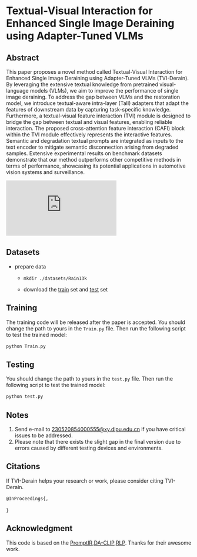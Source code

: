 # Textual-Visual Interaction for Enhanced Single Image Deraining using Adapter-Tuned VLMs
## Abstract

This paper proposes a novel method called Textual-Visual Interaction for Enhanced Single Image Deraining using Adapter-Tuned VLMs (TVI-Derain). By leveraging the extensive textual knowledge from pretrained visual-language models (VLMs), we aim to improve the performance of single image deraining. To address the gap between VLMs and the restoration model, we introduce textual-aware intra-layer (TaIl) adapters that adapt the features of downstream data by capturing task-specific knowledge. Furthermore, a textual-visual feature interaction (TVI) module is designed to bridge the gap between textual and visual features, enabling reliable interaction. The proposed cross-attention feature interaction (CAFI) block within the TVI module effectively represents the interactive features. Semantic and degradation textual prompts are integrated as inputs to the text encoder to mitigate semantic disconnection arising from degraded samples. Extensive experimental results on benchmark datasets demonstrate that our method outperforms other competitive methods in terms of performance, showcasing its potential applications in automotive vision systems and surveillance.

![fig1.pdf](https://github.com/ncfjd/TVI-Derain/blob/main/figure/fig.pdf)

## Datasets
* prepare data
  * ```mkdir ./datasets/Rain13k```

  * download the [train](https://drive.google.com/drive/folders/1Hnnlc5kI0v9_BtfMytC2LR5VpLAFZtVe?usp=sharing) set and [test](https://drive.google.com/drive/folders/1PDWggNh8ylevFmrjo-JEvlmqsDlWWvZs?usp=sharing) set 


## Training
The training code will be released after the paper is accepted.
You should change the path to yours in the `Train.py` file.  Then run the following script to test the trained model:

```sh
python Train.py
```

## Testing
You should change the path to yours in the `test.py` file.  Then run the following script to test the trained model:

```sh
python test.py
```
## Notes

1. Send e-mail to 230520854000555@xy.dlpu.edu.cn if you have critical issues to be addressed.
2. Please note that there exists the slight gap in the final version due to errors caused by different testing devices and environments.

## Citations

If TVI-Derain helps your research or work, please consider citing TVI-Derain.
```
@InProceedings{,
  
}
```

## Acknowledgment

This code is based on the [PromptIR](https://github.com/va1shn9v/PromptIR),[DA-CLIP](https://github.com/Algolzw/daclip-uir),[RLP](https://github.com/zkawfanx/RLP). Thanks for their awesome work.
